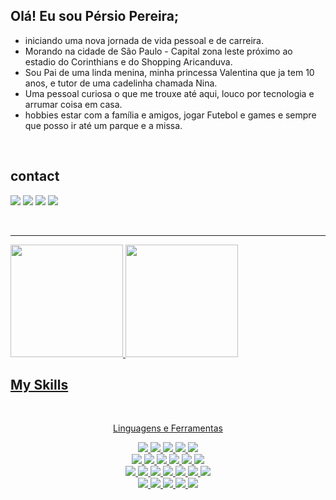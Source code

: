 
## Olá! Eu sou Pérsio Pereira;
- iniciando uma nova jornada de vida pessoal e de carreira.
- Morando na cidade de São Paulo - Capital zona leste próximo ao estadio do Corinthians e do Shopping Aricanduva.
- Sou Pai de uma linda menina, minha princessa Valentina que ja tem 10 anos, e tutor de uma cadelinha chamada Nina.
- Uma pessoal curiosa o que me trouxe até aqui, louco por tecnologia e arrumar coisa em casa.
- hobbies estar com a família e amigos, jogar Futebol e games e sempre que posso ir até um parque e a missa. 
</br>

<h2>contact</h2>

<div>
  <p align="left">
       <a href="https://www.linkedin.com/in/persio-pereira/" target="_blank"><img src="https://img.shields.io/badge/-LinkedIn-%230077B5?style=for-the-badge&logo=linkedin&logoColor=white" target="_blank"></a>
      <a href = "mailto:persiopeo@gmail.com"><img src="https://img.shields.io/badge/Gmail-D14836?style=for-the-badge&logo=gmail&logoColor=white"target="_blank"></a>
      <a href = "https://wwwfacebook.com/PERSIOPEO"><img src="https://img.shields.io/badge/Facebook-1877F2?style=for-the-badge&logo=facebook&logoColor=white"target="_blank"></a>
      <a href = "https://t.me/Persio/Pereira"><img src="https://img.shields.io/badge/Telegram-2CA5E0?style=for-the-badge&logo=telegram&logoColor=white"target="_blank"></a>
  </p>
</div>

</br>

<hr size="10" width="100%">

<section>
  
  <div >
    
  <a href="https://github.com/PersioPeo">
  <img height="180em" src="https://github-readme-stats.vercel.app/api?username=PersioPeo&show_icons=true&count_private=true&hide_border=true&theme=tokyonight"/>
  <img height="180em" src="https://github-readme-stats.vercel.app/api/top-langs/?username=PersioPeo&layout=compact&langs_count=7&theme=cobalt"/> 
  
  </div>

</section>

<h2> My Skills </h2>

</br>

<div align="center">

<p>Linguagens e Ferramentas</p>
    <img src="https://img.shields.io/badge/Visual_Studio_Code-0078D4?style=for-the-badge&logo=visual%20studio%20code&logoColor=white" />
    <img src="https://img.shields.io/badge/Slack-4A154B?style=for-the-badge&logo=slack&logoColor=white" />
    <img src="https://img.shields.io/badge/GitHub-100000?style=for-the-badge&logo=github&logoColor=white" />
    <img src="https://img.shields.io/badge/Linux-FCC624?style=for-the-badge&logo=linux&logoColor=black" />
    <img src="https://img.shields.io/badge/Windows-0078D6?style=for-the-badge&logo=windows&logoColor=white" /> 
</br>
    <img src="https://img.shields.io/badge/JavaScript-F7DF1E?style=for-the-badge&logo=javascript&logoColor=black" />   
    <img src="https://img.shields.io/badge/HTML5-E34F26?style=for-the-badge&logo=html5&logoColor=white" />
    <img src="https://img.shields.io/badge/CSS3-1572B6?style=for-the-badge&logo=css3&logoColor=white" />
    <img src="https://img.shields.io/badge/Bootstrap-563D7C?style=for-the-badge&logo=bootstrap&logoColor=white" />
    <img src="https://img.shields.io/badge/Node.js-43853D?style=for-the-badge&logo=node.js&logoColor=white" />
    <img src="https://img.shields.io/badge/TypeScript-007ACC?style=for-the-badge&logo=typescript&logoColor=white" />
</br>
    <img src="https://img.shields.io/badge/React-20232A?style=for-the-badge&logo=react&logoColor=61DAFB" />
    <img src="https://img.shields.io/badge/Redux-593D88?style=for-the-badge&logo=redux&logoColor=white" />
    <img src="https://img.shields.io/badge/Express.js-404D59?style=for-the-badge" />
    <img src="https://img.shields.io/badge/Sequelize-52B0E7?style=for-the-badge&logo=Sequelize&logoColor=white" />
    <img src="https://img.shields.io/badge/MySQL-005C84?style=for-the-badge&logo=mysql&logoColor=white" />
    <img src="https://img.shields.io/badge/MongoDB-4EA94B?style=for-the-badge&logo=mongodb&logoColor=white" />
    <img src="https://img.shields.io/badge/Heroku-430098?style=for-the-badge&logo=heroku&logoColor=white" />
</br>
    <img src="https://img.shields.io/badge/eslint-3A33D1?style=for-the-badge&logo=eslint&logoColor=white" />
    <img src="https://img.shields.io/badge/Jest-323330?style=for-the-badge&logo=Jest&logoColor=white" />
    <img src="https://img.shields.io/badge/mocha.js-323330?style=for-the-badge&logo=mocha&logoColor=Brown" />
    <img src="https://img.shields.io/badge/chai.js-323330?style=for-the-badge&logo=chai&logoColor=red" />
    <img src="https://img.shields.io/badge/sinon.js-323330?style=for-the-badge&logo=sinon" />
  
</div>














